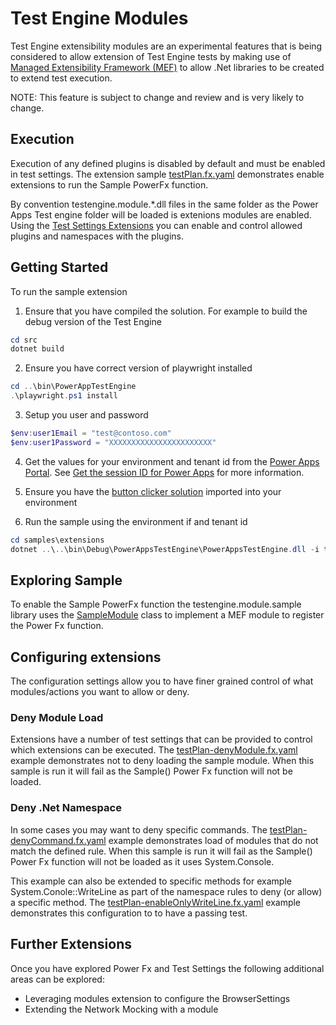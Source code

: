 # Test Engine Modules

Test Engine extensibility modules are an experimental features that is being considered to allow extension of Test Engine tests by making use of [Managed Extensibility Framework (MEF)](https://learn.microsoft.com/en-us/dotnet/framework/mef/) to allow .Net libraries to be created to extend test execution.

NOTE: This feature is subject to change and review and is very likely to change.

## Execution

Execution of any defined plugins is disabled by default and must be enabled in test settings. The extension sample [testPlan.fx.yaml](../../samples/extensions/testPlan.fx.yaml) demonstrates enable extensions to run the Sample PowerFx function.

By convention testengine.module.*.dll files in the same folder as the Power Apps Test engine folder will be loaded is extenions modules are enabled. Using the [Test Settings Extensions](..\..\src\Microsoft.PowerApps.TestEngine\Config\TestSettingExtensions.cs) you can enable and control allowed plugins and namespaces with the plugins.

## Getting Started

To run the sample extension

1. Ensure that you have compiled the solution. For example to build the debug version of the Test Engine

```powershell
cd src
dotnet build
```

2. Ensure you have correct version of playwright installed

```powershell
cd ..\bin\PowerAppTestEngine
.\playwright.ps1 install
```

3. Setup you user and password

```powershell
$env:user1Email = "test@contoso.com"
$env:user1Password = "XXXXXXXXXXXXXXXXXXXXXXX"
```

4. Get the values for your environment and tenant id from the [Power Apps Portal](http://make.powerapps.com). See [Get the session ID for Power Apps](https://learn.microsoft.com/power-apps/maker/canvas-apps/get-sessionid#get-the-session-id-for-power-apps-makepowerappscom) for more information.

5. Ensure you have the [button clicker solution](..\..\samples\buttonclicker\ButtonClicker_1_0_0_3.zip) imported into your environment

6. Run the sample using the environment if and tenant id

```powershell
cd samples\extensions
dotnet ..\..\bin\Debug\PowerAppsTestEngine\PowerAppsTestEngine.dll -i testPlan.fx.yaml -e 12345678-1234-1234-1234-1234567890ab -t 11111111-2222-3333-4444-555555555555
```

## Exploring Sample

To enable the Sample PowerFx function the testengine.module.sample library uses the [SampleModule](..\..\src\testengine.module.sample\SampleModule.cs) class to implement a MEF module to register the Power Fx function.

## Configuring extensions

The configuration settings allow you to have finer grained control of what modules/actions you want to allow or deny.

### Deny Module Load

Extensions have a number of test settings that can be provided to control which extensions can be executed. The [testPlan-denyModule.fx.yaml](..\..\samples\extensions\testPlan-denyModule.fx.yaml) example demonstrates not to deny loading the sample module. When this sample is run it will fail as the Sample() Power Fx function will not be loaded.

### Deny .Net Namespace

In some cases you may want to deny specific commands. The [testPlan-denyCommand.fx.yaml](..\..\samples\extensions\testPlan-denyModule.fx.yaml) example demonstrates load of modules that do not match the defined rule. When this sample is run it will fail as the Sample() Power Fx function will not be loaded as it uses System.Console.

This example can also be extended to specific methods for example System.Conole::WriteLine as part of the namespace rules to deny (or allow) a specific method. The [testPlan-enableOnlyWriteLine.fx.yaml](..\..\samples\extensions\testPlan-enableOnlyWriteLine.fx.yaml) example demonstrates this configuration to to have a passing test.

## Further Extensions

Once you have explored Power Fx and Test Settings the following additional areas can be explored:

- Leveraging modules extension to configure the BrowserSettings
- Extending the Network Mocking with a module
